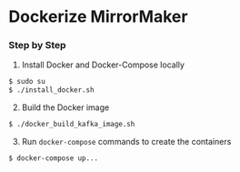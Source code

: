 # Dockerize MirrorMaker

### Step by Step

1. Install Docker and Docker-Compose locally
```bash
$ sudo su
$ ./install_docker.sh
```
2. Build the Docker image
```bash
$ ./docker_build_kafka_image.sh
```
3. Run ```docker-compose``` commands to create the containers
```bash
$ docker-compose up...
```
